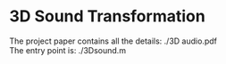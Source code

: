 # 3D Sound Transformation

The project paper contains all the details: ./3D audio.pdf  
The entry point is: ./3Dsound.m
